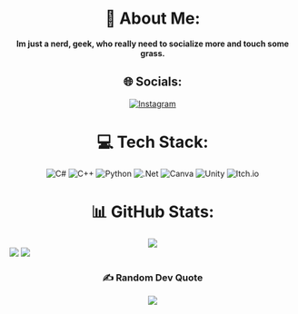 <div align="center">

# 💫 About Me:
**Im just a nerd, geek, who really need to socialize more and touch some grass.**


## 🌐 Socials:
[![Instagram](https://img.shields.io/badge/Instagram-%23E4405F.svg?logo=Instagram&logoColor=white)](https://instagram.com/@azzam.putra.raihan) 


# 💻 Tech Stack:
![C#](https://img.shields.io/badge/c%23-%23239120.svg?style=for-the-badge&logo=csharp&logoColor=white)
![C++](https://img.shields.io/badge/c++-%2300599C.svg?style=for-the-badge&logo=c%2B%2B&logoColor=white)
![Python](https://img.shields.io/badge/python-3670A0?style=for-the-badge&logo=python&logoColor=ffdd54)
![.Net](https://img.shields.io/badge/.NET-5C2D91?style=for-the-badge&logo=.net&logoColor=white)
![Canva](https://img.shields.io/badge/Canva-%2300C4CC.svg?style=for-the-badge&logo=Canva&logoColor=white)
![Unity](https://img.shields.io/badge/unity-%23000000.svg?style=for-the-badge&logo=unity&logoColor=white)
![Itch.io](https://img.shields.io/badge/Itch-%23FF0B34.svg?style=for-the-badge&logo=Itch.io&logoColor=white)

# 📊 GitHub Stats:
<img src="https://github-readme-stats.vercel.app/api/top-langs/?username=Dr4Ca&theme=dark&hide_border=false&include_all_commits=true&count_private=true&layout=compact" />

<div align="justify">
  <img src="https://github-readme-stats.vercel.app/api?username=Dr4Ca&theme=dark&hide_border=false&include_all_commits=true&count_private=true" /> 
  <img src="https://nirzak-streak-stats.vercel.app/?user=Dr4Ca&theme=dark&hide_border=false" />
</div>


### ✍️ Random Dev Quote
![](https://quotes-github-readme.vercel.app/api?type=horizontal&theme=radical)

</div>

<!-- Proudly created with GPRM ( https://gprm.itsvg.in ) -->
